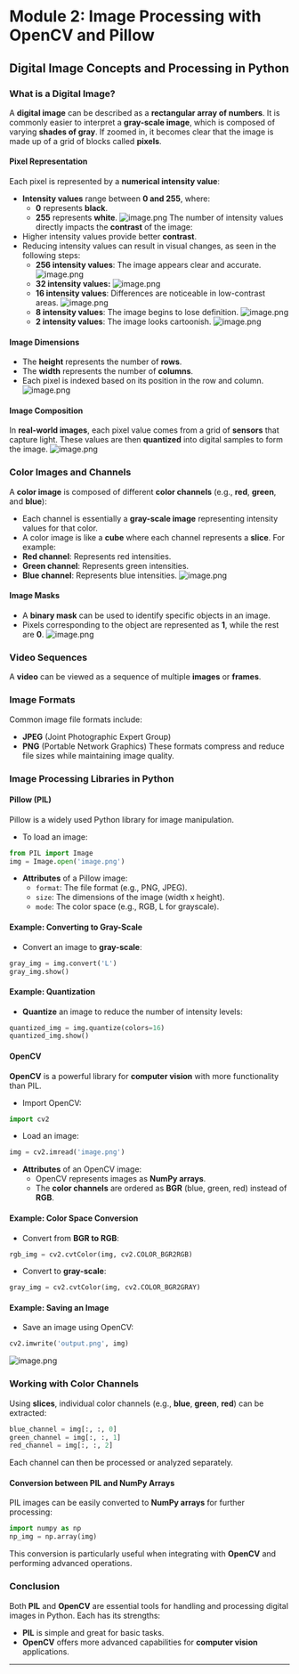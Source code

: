 

# Module 2: Image Processing with OpenCV and Pillow
## Digital Image Concepts and Processing in Python
### What is a Digital Image?
A **digital image** can be described as a **rectangular array of numbers**. It is commonly easier to interpret a **gray-scale image**, which is composed of varying **shades of gray**. If zoomed in, it becomes clear that the image is made up of a grid of blocks called **pixels**.
#### Pixel Representation
Each pixel is represented by a **numerical intensity value**:
- **Intensity values** range between **0 and 255**, where:
	- **0** represents **black**.
	- **255** represents **white**.
![image.png](https://prod-files-secure.s3.us-west-2.amazonaws.com/03e82b26-cccb-4906-bb56-adabcbdc0655/fa1bb4aa-313a-44c2-a7b3-7fa4a8432b08/image.png?X-Amz-Algorithm=AWS4-HMAC-SHA256&X-Amz-Content-Sha256=UNSIGNED-PAYLOAD&X-Amz-Credential=ASIAZI2LB4667GACL3SD%2F20250206%2Fus-west-2%2Fs3%2Faws4_request&X-Amz-Date=20250206T201554Z&X-Amz-Expires=3600&X-Amz-Security-Token=IQoJb3JpZ2luX2VjEEsaCXVzLXdlc3QtMiJHMEUCIQDo%2Bqr3bsgAUF70Q5iMJ%2FMUbjB2OkymPR3u8YaM9AecTQIgc%2BMW74bxk6jRqL6UzcsFEhOfpV%2FClnebZTyamUs9bQwq%2FwMIYxAAGgw2Mzc0MjMxODM4MDUiDKmiAD4l6u4Pwumr%2ByrcA%2Fs0K31WTIrQq4ctF703H%2BQ8xHCRdtfvL20LbHW726NggocvSPkRVLmgLl5e%2FvhQzX7CbtomdsGT8oEySyixwQMa2hsXDkAH2%2BEOovC%2F9gJwxZnJXX0bt%2F3ix2MK20ubTfOA8Q9Zg%2Fl10VxeKty8pRZ%2Fr7aWc9vejtfYJ7w3uLdmk4UaIhGFy9Y%2FEpIrvMwo6YfOvMtdgTjwE099ERsD9OflJ2w8RS2lAQtgjxJWdu2asROKGpXhHRgCAJl8dYNBmS93ZaxFARIo2J45gMm0pKMfIm9mMBClotbLfIbjWl2h6OJf9OP7QtnyVpH6cEfRiPNtLmlfcsUbIFPPsfzXoY6LAn7Sck2dgsp8X3QizorI%2BhrTQeBWz2cvQ4WOXNNYUOSz7M3jy8wbLHnl313nnO0%2B7%2FfjxbXaG98J0g76sSYsNMdxSIzMHZ%2FI5lw3uYKQ%2Fc2QfzGeoR91Ly3nnYsEn0RqeGni5jyWSR4NfrUaGY7CuOQzehkRppkLvFqkE5bJMLhjIDvMt28jKVfmgv4RCQ7J0Te9ONmBNvZzKBaJZn2EB7ygXazS2A2HBWSrghTM8aSSk9ZoAo2mRgmrHpEHMJJvm5t4ZW5khbifLRwQyxmEdekUYrXfjKL%2BHiwCMNP7k70GOqUBlUnlNySg7ydEOKSbcXjAR1ZJN2RrwKvPqNEHkDJtDJCqQjPCamU4SSvp4NlUif8zi9FNtHEm3o0xzSD%2BmQnI4yzvYPd9BYanAKuvTXT2DwRhM9xNamUbft1Bx0QAaxEiwrj%2FjV%2B9Q%2FFULqZ3oFTTRNGbDzuxh7DSMItj1ytBPXRu5Ff%2FTMQlpFE00tlUDHpWwkpH2Oz%2BU%2Fr8nhBaeOuGsTygIRnM&X-Amz-Signature=a746143f23bdcdcc3b526f890bd760ad6a84a3103f52f09aad13dbb32f7eb386&X-Amz-SignedHeaders=host&x-id=GetObject)
The number of intensity values directly impacts the **contrast** of the image:
- Higher intensity values provide better **contrast**.
- Reducing intensity values can result in visual changes, as seen in the following steps:
	- **256 intensity values**: The image appears clear and accurate.
![image.png](https://prod-files-secure.s3.us-west-2.amazonaws.com/03e82b26-cccb-4906-bb56-adabcbdc0655/0de7dfb4-99dc-4b87-8932-5165b3c3b775/image.png?X-Amz-Algorithm=AWS4-HMAC-SHA256&X-Amz-Content-Sha256=UNSIGNED-PAYLOAD&X-Amz-Credential=ASIAZI2LB466X5ZZC4TD%2F20250206%2Fus-west-2%2Fs3%2Faws4_request&X-Amz-Date=20250206T201554Z&X-Amz-Expires=3600&X-Amz-Security-Token=IQoJb3JpZ2luX2VjEEsaCXVzLXdlc3QtMiJGMEQCIF80uq4ugtkpZ%2FRYWBQJr7dlUn4RPN464nQjhbatF3GQAiBXh0bkuO4eN2mNKFVXMuji3WExd8Bal24R2%2BKC1ypI6ir%2FAwhjEAAaDDYzNzQyMzE4MzgwNSIMoJAmuzX1Es7XKksqKtwDSGV8YGLaiaUEgzlX0Kb7EZ1l2KgxsOEQPEQXgMnIiRz1l4ZjlOK3UPk8uym8fGlJZNAw4vTB23MuDJUbytr2s6Lk1nfiCEEJ5XoCdEKqH2WY%2Bqrj4ZJL2KlDrZmcpZ7%2FA%2Fc8KE94NrLOL8lb0talnxP01cZSVPdwp%2BIdA2YWCOAFQ1W34b%2Fd72PjPF3sOs78kEEEJqKfcoO9styZpjzLFeuj9L%2BWrP4HHslrnpW72nyyuxgczOVFSu9UF%2FuZsGGVagRORRrVMAd%2F65fx3H7ZzegqWmEa1DGsQDEnW%2B%2Byr8NVViIJB0WJ0Zi2wixBXQ0L3qNgwzFDiVb8%2FSmf%2FuzuACl4criNMVAi0xisJmi5N4CaD%2BNCIo%2BvGFXQ3qEgQinkvSgWQxK1FGpvWOO4YL1rnRBLRmk0lI1onhG1BqcHNnoDCCPdkpl2bvTKZ9lEWKuCfUzqPyN664NMBUpYl46NczyeVStGAfU%2FPLq%2Fhm69niAEPdDVsp9ExBzdz9meg7KygpkpWkf3h2tTTuD3vrGPa5riN9psySV8uF%2BHZmJiZExTdhX%2FMJjbdZCvVF6qI4Z2dSTvJCrTnQuA6bKqUlsQu2Y5NCuOPP4LFUXo6MYaQtnI3pExBbC2JYHb9UgwmPuTvQY6pgGw7Ud2M7brW%2B319AhfZ3p%2Fbj1IMY1Q6DZpr4fWf09H8jPQ4Y7%2Bmm1G9v7T37SWTfs3mRG75x12awEfCeZsdHIYCaQmIHJRIShVTaj5%2FSxAU%2B1OIi9Hv1DDGoUPpkFixsvR50z3MpW9ZT7XHPoYx1hYDjbZlKv7z2tILty4iChzqxJ65zw7whfbkAuEx6c8bDtzWNrYXBRgRWRFlefTKlX0kgv7Q3p0&X-Amz-Signature=339df3981a7f133ca4e39681258b5efa06245298faffc509be38be9c711a81da&X-Amz-SignedHeaders=host&x-id=GetObject)
	- **32 intensity values:**
![image.png](https://prod-files-secure.s3.us-west-2.amazonaws.com/03e82b26-cccb-4906-bb56-adabcbdc0655/7eb81f08-b190-4c5a-ba2b-2a498a15b2c4/image.png?X-Amz-Algorithm=AWS4-HMAC-SHA256&X-Amz-Content-Sha256=UNSIGNED-PAYLOAD&X-Amz-Credential=ASIAZI2LB466X5ZZC4TD%2F20250206%2Fus-west-2%2Fs3%2Faws4_request&X-Amz-Date=20250206T201554Z&X-Amz-Expires=3600&X-Amz-Security-Token=IQoJb3JpZ2luX2VjEEsaCXVzLXdlc3QtMiJGMEQCIF80uq4ugtkpZ%2FRYWBQJr7dlUn4RPN464nQjhbatF3GQAiBXh0bkuO4eN2mNKFVXMuji3WExd8Bal24R2%2BKC1ypI6ir%2FAwhjEAAaDDYzNzQyMzE4MzgwNSIMoJAmuzX1Es7XKksqKtwDSGV8YGLaiaUEgzlX0Kb7EZ1l2KgxsOEQPEQXgMnIiRz1l4ZjlOK3UPk8uym8fGlJZNAw4vTB23MuDJUbytr2s6Lk1nfiCEEJ5XoCdEKqH2WY%2Bqrj4ZJL2KlDrZmcpZ7%2FA%2Fc8KE94NrLOL8lb0talnxP01cZSVPdwp%2BIdA2YWCOAFQ1W34b%2Fd72PjPF3sOs78kEEEJqKfcoO9styZpjzLFeuj9L%2BWrP4HHslrnpW72nyyuxgczOVFSu9UF%2FuZsGGVagRORRrVMAd%2F65fx3H7ZzegqWmEa1DGsQDEnW%2B%2Byr8NVViIJB0WJ0Zi2wixBXQ0L3qNgwzFDiVb8%2FSmf%2FuzuACl4criNMVAi0xisJmi5N4CaD%2BNCIo%2BvGFXQ3qEgQinkvSgWQxK1FGpvWOO4YL1rnRBLRmk0lI1onhG1BqcHNnoDCCPdkpl2bvTKZ9lEWKuCfUzqPyN664NMBUpYl46NczyeVStGAfU%2FPLq%2Fhm69niAEPdDVsp9ExBzdz9meg7KygpkpWkf3h2tTTuD3vrGPa5riN9psySV8uF%2BHZmJiZExTdhX%2FMJjbdZCvVF6qI4Z2dSTvJCrTnQuA6bKqUlsQu2Y5NCuOPP4LFUXo6MYaQtnI3pExBbC2JYHb9UgwmPuTvQY6pgGw7Ud2M7brW%2B319AhfZ3p%2Fbj1IMY1Q6DZpr4fWf09H8jPQ4Y7%2Bmm1G9v7T37SWTfs3mRG75x12awEfCeZsdHIYCaQmIHJRIShVTaj5%2FSxAU%2B1OIi9Hv1DDGoUPpkFixsvR50z3MpW9ZT7XHPoYx1hYDjbZlKv7z2tILty4iChzqxJ65zw7whfbkAuEx6c8bDtzWNrYXBRgRWRFlefTKlX0kgv7Q3p0&X-Amz-Signature=8fc41e987ba1fa0e34033e2ceb249f89a216b932263acad858e73e4b00c24325&X-Amz-SignedHeaders=host&x-id=GetObject)
	- **16 intensity values**: Differences are noticeable in low-contrast areas.
![image.png](https://prod-files-secure.s3.us-west-2.amazonaws.com/03e82b26-cccb-4906-bb56-adabcbdc0655/6bf56d44-9a14-4b7b-98c2-1f00b8630f0c/image.png?X-Amz-Algorithm=AWS4-HMAC-SHA256&X-Amz-Content-Sha256=UNSIGNED-PAYLOAD&X-Amz-Credential=ASIAZI2LB466X5ZZC4TD%2F20250206%2Fus-west-2%2Fs3%2Faws4_request&X-Amz-Date=20250206T201554Z&X-Amz-Expires=3600&X-Amz-Security-Token=IQoJb3JpZ2luX2VjEEsaCXVzLXdlc3QtMiJGMEQCIF80uq4ugtkpZ%2FRYWBQJr7dlUn4RPN464nQjhbatF3GQAiBXh0bkuO4eN2mNKFVXMuji3WExd8Bal24R2%2BKC1ypI6ir%2FAwhjEAAaDDYzNzQyMzE4MzgwNSIMoJAmuzX1Es7XKksqKtwDSGV8YGLaiaUEgzlX0Kb7EZ1l2KgxsOEQPEQXgMnIiRz1l4ZjlOK3UPk8uym8fGlJZNAw4vTB23MuDJUbytr2s6Lk1nfiCEEJ5XoCdEKqH2WY%2Bqrj4ZJL2KlDrZmcpZ7%2FA%2Fc8KE94NrLOL8lb0talnxP01cZSVPdwp%2BIdA2YWCOAFQ1W34b%2Fd72PjPF3sOs78kEEEJqKfcoO9styZpjzLFeuj9L%2BWrP4HHslrnpW72nyyuxgczOVFSu9UF%2FuZsGGVagRORRrVMAd%2F65fx3H7ZzegqWmEa1DGsQDEnW%2B%2Byr8NVViIJB0WJ0Zi2wixBXQ0L3qNgwzFDiVb8%2FSmf%2FuzuACl4criNMVAi0xisJmi5N4CaD%2BNCIo%2BvGFXQ3qEgQinkvSgWQxK1FGpvWOO4YL1rnRBLRmk0lI1onhG1BqcHNnoDCCPdkpl2bvTKZ9lEWKuCfUzqPyN664NMBUpYl46NczyeVStGAfU%2FPLq%2Fhm69niAEPdDVsp9ExBzdz9meg7KygpkpWkf3h2tTTuD3vrGPa5riN9psySV8uF%2BHZmJiZExTdhX%2FMJjbdZCvVF6qI4Z2dSTvJCrTnQuA6bKqUlsQu2Y5NCuOPP4LFUXo6MYaQtnI3pExBbC2JYHb9UgwmPuTvQY6pgGw7Ud2M7brW%2B319AhfZ3p%2Fbj1IMY1Q6DZpr4fWf09H8jPQ4Y7%2Bmm1G9v7T37SWTfs3mRG75x12awEfCeZsdHIYCaQmIHJRIShVTaj5%2FSxAU%2B1OIi9Hv1DDGoUPpkFixsvR50z3MpW9ZT7XHPoYx1hYDjbZlKv7z2tILty4iChzqxJ65zw7whfbkAuEx6c8bDtzWNrYXBRgRWRFlefTKlX0kgv7Q3p0&X-Amz-Signature=1f9560159bef543c98512db48bc37a1ba711fd6752b320f2de558f66154ec652&X-Amz-SignedHeaders=host&x-id=GetObject)
	- **8 intensity values**: The image begins to lose definition.
![image.png](https://prod-files-secure.s3.us-west-2.amazonaws.com/03e82b26-cccb-4906-bb56-adabcbdc0655/cca05878-ca1a-43e0-8bec-1d146756f9ae/image.png?X-Amz-Algorithm=AWS4-HMAC-SHA256&X-Amz-Content-Sha256=UNSIGNED-PAYLOAD&X-Amz-Credential=ASIAZI2LB466X5ZZC4TD%2F20250206%2Fus-west-2%2Fs3%2Faws4_request&X-Amz-Date=20250206T201554Z&X-Amz-Expires=3600&X-Amz-Security-Token=IQoJb3JpZ2luX2VjEEsaCXVzLXdlc3QtMiJGMEQCIF80uq4ugtkpZ%2FRYWBQJr7dlUn4RPN464nQjhbatF3GQAiBXh0bkuO4eN2mNKFVXMuji3WExd8Bal24R2%2BKC1ypI6ir%2FAwhjEAAaDDYzNzQyMzE4MzgwNSIMoJAmuzX1Es7XKksqKtwDSGV8YGLaiaUEgzlX0Kb7EZ1l2KgxsOEQPEQXgMnIiRz1l4ZjlOK3UPk8uym8fGlJZNAw4vTB23MuDJUbytr2s6Lk1nfiCEEJ5XoCdEKqH2WY%2Bqrj4ZJL2KlDrZmcpZ7%2FA%2Fc8KE94NrLOL8lb0talnxP01cZSVPdwp%2BIdA2YWCOAFQ1W34b%2Fd72PjPF3sOs78kEEEJqKfcoO9styZpjzLFeuj9L%2BWrP4HHslrnpW72nyyuxgczOVFSu9UF%2FuZsGGVagRORRrVMAd%2F65fx3H7ZzegqWmEa1DGsQDEnW%2B%2Byr8NVViIJB0WJ0Zi2wixBXQ0L3qNgwzFDiVb8%2FSmf%2FuzuACl4criNMVAi0xisJmi5N4CaD%2BNCIo%2BvGFXQ3qEgQinkvSgWQxK1FGpvWOO4YL1rnRBLRmk0lI1onhG1BqcHNnoDCCPdkpl2bvTKZ9lEWKuCfUzqPyN664NMBUpYl46NczyeVStGAfU%2FPLq%2Fhm69niAEPdDVsp9ExBzdz9meg7KygpkpWkf3h2tTTuD3vrGPa5riN9psySV8uF%2BHZmJiZExTdhX%2FMJjbdZCvVF6qI4Z2dSTvJCrTnQuA6bKqUlsQu2Y5NCuOPP4LFUXo6MYaQtnI3pExBbC2JYHb9UgwmPuTvQY6pgGw7Ud2M7brW%2B319AhfZ3p%2Fbj1IMY1Q6DZpr4fWf09H8jPQ4Y7%2Bmm1G9v7T37SWTfs3mRG75x12awEfCeZsdHIYCaQmIHJRIShVTaj5%2FSxAU%2B1OIi9Hv1DDGoUPpkFixsvR50z3MpW9ZT7XHPoYx1hYDjbZlKv7z2tILty4iChzqxJ65zw7whfbkAuEx6c8bDtzWNrYXBRgRWRFlefTKlX0kgv7Q3p0&X-Amz-Signature=aca3d38fd2eaa202af5e2a11740d62fa359c41286d11335d361147d874338225&X-Amz-SignedHeaders=host&x-id=GetObject)
	- **2 intensity values**: The image looks cartoonish.
![image.png](https://prod-files-secure.s3.us-west-2.amazonaws.com/03e82b26-cccb-4906-bb56-adabcbdc0655/12da64d7-6b97-44e0-bc2c-52b9c47ce212/image.png?X-Amz-Algorithm=AWS4-HMAC-SHA256&X-Amz-Content-Sha256=UNSIGNED-PAYLOAD&X-Amz-Credential=ASIAZI2LB466X5ZZC4TD%2F20250206%2Fus-west-2%2Fs3%2Faws4_request&X-Amz-Date=20250206T201554Z&X-Amz-Expires=3600&X-Amz-Security-Token=IQoJb3JpZ2luX2VjEEsaCXVzLXdlc3QtMiJGMEQCIF80uq4ugtkpZ%2FRYWBQJr7dlUn4RPN464nQjhbatF3GQAiBXh0bkuO4eN2mNKFVXMuji3WExd8Bal24R2%2BKC1ypI6ir%2FAwhjEAAaDDYzNzQyMzE4MzgwNSIMoJAmuzX1Es7XKksqKtwDSGV8YGLaiaUEgzlX0Kb7EZ1l2KgxsOEQPEQXgMnIiRz1l4ZjlOK3UPk8uym8fGlJZNAw4vTB23MuDJUbytr2s6Lk1nfiCEEJ5XoCdEKqH2WY%2Bqrj4ZJL2KlDrZmcpZ7%2FA%2Fc8KE94NrLOL8lb0talnxP01cZSVPdwp%2BIdA2YWCOAFQ1W34b%2Fd72PjPF3sOs78kEEEJqKfcoO9styZpjzLFeuj9L%2BWrP4HHslrnpW72nyyuxgczOVFSu9UF%2FuZsGGVagRORRrVMAd%2F65fx3H7ZzegqWmEa1DGsQDEnW%2B%2Byr8NVViIJB0WJ0Zi2wixBXQ0L3qNgwzFDiVb8%2FSmf%2FuzuACl4criNMVAi0xisJmi5N4CaD%2BNCIo%2BvGFXQ3qEgQinkvSgWQxK1FGpvWOO4YL1rnRBLRmk0lI1onhG1BqcHNnoDCCPdkpl2bvTKZ9lEWKuCfUzqPyN664NMBUpYl46NczyeVStGAfU%2FPLq%2Fhm69niAEPdDVsp9ExBzdz9meg7KygpkpWkf3h2tTTuD3vrGPa5riN9psySV8uF%2BHZmJiZExTdhX%2FMJjbdZCvVF6qI4Z2dSTvJCrTnQuA6bKqUlsQu2Y5NCuOPP4LFUXo6MYaQtnI3pExBbC2JYHb9UgwmPuTvQY6pgGw7Ud2M7brW%2B319AhfZ3p%2Fbj1IMY1Q6DZpr4fWf09H8jPQ4Y7%2Bmm1G9v7T37SWTfs3mRG75x12awEfCeZsdHIYCaQmIHJRIShVTaj5%2FSxAU%2B1OIi9Hv1DDGoUPpkFixsvR50z3MpW9ZT7XHPoYx1hYDjbZlKv7z2tILty4iChzqxJ65zw7whfbkAuEx6c8bDtzWNrYXBRgRWRFlefTKlX0kgv7Q3p0&X-Amz-Signature=5688f30fbac03651ddcb31bca1b34c3144887d544d8be0f11945114e28be8182&X-Amz-SignedHeaders=host&x-id=GetObject)
#### Image Dimensions
- The **height** represents the number of **rows**.
- The **width** represents the number of **columns**.
- Each pixel is indexed based on its position in the row and column.
![image.png](https://prod-files-secure.s3.us-west-2.amazonaws.com/03e82b26-cccb-4906-bb56-adabcbdc0655/ff056335-e79e-4491-b508-30cd45b6c194/image.png?X-Amz-Algorithm=AWS4-HMAC-SHA256&X-Amz-Content-Sha256=UNSIGNED-PAYLOAD&X-Amz-Credential=ASIAZI2LB4667GACL3SD%2F20250206%2Fus-west-2%2Fs3%2Faws4_request&X-Amz-Date=20250206T201554Z&X-Amz-Expires=3600&X-Amz-Security-Token=IQoJb3JpZ2luX2VjEEsaCXVzLXdlc3QtMiJHMEUCIQDo%2Bqr3bsgAUF70Q5iMJ%2FMUbjB2OkymPR3u8YaM9AecTQIgc%2BMW74bxk6jRqL6UzcsFEhOfpV%2FClnebZTyamUs9bQwq%2FwMIYxAAGgw2Mzc0MjMxODM4MDUiDKmiAD4l6u4Pwumr%2ByrcA%2Fs0K31WTIrQq4ctF703H%2BQ8xHCRdtfvL20LbHW726NggocvSPkRVLmgLl5e%2FvhQzX7CbtomdsGT8oEySyixwQMa2hsXDkAH2%2BEOovC%2F9gJwxZnJXX0bt%2F3ix2MK20ubTfOA8Q9Zg%2Fl10VxeKty8pRZ%2Fr7aWc9vejtfYJ7w3uLdmk4UaIhGFy9Y%2FEpIrvMwo6YfOvMtdgTjwE099ERsD9OflJ2w8RS2lAQtgjxJWdu2asROKGpXhHRgCAJl8dYNBmS93ZaxFARIo2J45gMm0pKMfIm9mMBClotbLfIbjWl2h6OJf9OP7QtnyVpH6cEfRiPNtLmlfcsUbIFPPsfzXoY6LAn7Sck2dgsp8X3QizorI%2BhrTQeBWz2cvQ4WOXNNYUOSz7M3jy8wbLHnl313nnO0%2B7%2FfjxbXaG98J0g76sSYsNMdxSIzMHZ%2FI5lw3uYKQ%2Fc2QfzGeoR91Ly3nnYsEn0RqeGni5jyWSR4NfrUaGY7CuOQzehkRppkLvFqkE5bJMLhjIDvMt28jKVfmgv4RCQ7J0Te9ONmBNvZzKBaJZn2EB7ygXazS2A2HBWSrghTM8aSSk9ZoAo2mRgmrHpEHMJJvm5t4ZW5khbifLRwQyxmEdekUYrXfjKL%2BHiwCMNP7k70GOqUBlUnlNySg7ydEOKSbcXjAR1ZJN2RrwKvPqNEHkDJtDJCqQjPCamU4SSvp4NlUif8zi9FNtHEm3o0xzSD%2BmQnI4yzvYPd9BYanAKuvTXT2DwRhM9xNamUbft1Bx0QAaxEiwrj%2FjV%2B9Q%2FFULqZ3oFTTRNGbDzuxh7DSMItj1ytBPXRu5Ff%2FTMQlpFE00tlUDHpWwkpH2Oz%2BU%2Fr8nhBaeOuGsTygIRnM&X-Amz-Signature=e92a525d8f5fa6b13290f202f9ca32f51157a668d1cf3bffbb3156800e98aee7&X-Amz-SignedHeaders=host&x-id=GetObject)
#### Image Composition
In **real-world images**, each pixel value comes from a grid of **sensors** that capture light. These values are then **quantized** into digital samples to form the image.
![image.png](https://prod-files-secure.s3.us-west-2.amazonaws.com/03e82b26-cccb-4906-bb56-adabcbdc0655/0c721ea0-409b-4d32-b630-a00d6f170d18/image.png?X-Amz-Algorithm=AWS4-HMAC-SHA256&X-Amz-Content-Sha256=UNSIGNED-PAYLOAD&X-Amz-Credential=ASIAZI2LB4667GACL3SD%2F20250206%2Fus-west-2%2Fs3%2Faws4_request&X-Amz-Date=20250206T201554Z&X-Amz-Expires=3600&X-Amz-Security-Token=IQoJb3JpZ2luX2VjEEsaCXVzLXdlc3QtMiJHMEUCIQDo%2Bqr3bsgAUF70Q5iMJ%2FMUbjB2OkymPR3u8YaM9AecTQIgc%2BMW74bxk6jRqL6UzcsFEhOfpV%2FClnebZTyamUs9bQwq%2FwMIYxAAGgw2Mzc0MjMxODM4MDUiDKmiAD4l6u4Pwumr%2ByrcA%2Fs0K31WTIrQq4ctF703H%2BQ8xHCRdtfvL20LbHW726NggocvSPkRVLmgLl5e%2FvhQzX7CbtomdsGT8oEySyixwQMa2hsXDkAH2%2BEOovC%2F9gJwxZnJXX0bt%2F3ix2MK20ubTfOA8Q9Zg%2Fl10VxeKty8pRZ%2Fr7aWc9vejtfYJ7w3uLdmk4UaIhGFy9Y%2FEpIrvMwo6YfOvMtdgTjwE099ERsD9OflJ2w8RS2lAQtgjxJWdu2asROKGpXhHRgCAJl8dYNBmS93ZaxFARIo2J45gMm0pKMfIm9mMBClotbLfIbjWl2h6OJf9OP7QtnyVpH6cEfRiPNtLmlfcsUbIFPPsfzXoY6LAn7Sck2dgsp8X3QizorI%2BhrTQeBWz2cvQ4WOXNNYUOSz7M3jy8wbLHnl313nnO0%2B7%2FfjxbXaG98J0g76sSYsNMdxSIzMHZ%2FI5lw3uYKQ%2Fc2QfzGeoR91Ly3nnYsEn0RqeGni5jyWSR4NfrUaGY7CuOQzehkRppkLvFqkE5bJMLhjIDvMt28jKVfmgv4RCQ7J0Te9ONmBNvZzKBaJZn2EB7ygXazS2A2HBWSrghTM8aSSk9ZoAo2mRgmrHpEHMJJvm5t4ZW5khbifLRwQyxmEdekUYrXfjKL%2BHiwCMNP7k70GOqUBlUnlNySg7ydEOKSbcXjAR1ZJN2RrwKvPqNEHkDJtDJCqQjPCamU4SSvp4NlUif8zi9FNtHEm3o0xzSD%2BmQnI4yzvYPd9BYanAKuvTXT2DwRhM9xNamUbft1Bx0QAaxEiwrj%2FjV%2B9Q%2FFULqZ3oFTTRNGbDzuxh7DSMItj1ytBPXRu5Ff%2FTMQlpFE00tlUDHpWwkpH2Oz%2BU%2Fr8nhBaeOuGsTygIRnM&X-Amz-Signature=4222aae9d9146beac0501a7866662beb088e62b62742a5cfaa9b07fb4eef7bce&X-Amz-SignedHeaders=host&x-id=GetObject)
### Color Images and Channels
A **color image** is composed of different **color channels** (e.g., **red**, **green**, and **blue**):
- Each channel is essentially a **gray-scale image** representing intensity values for that color.
- A color image is like a **cube** where each channel represents a **slice**.
For example:
- **Red channel**: Represents red intensities.
- **Green channel**: Represents green intensities.
- **Blue channel**: Represents blue intensities.
![image.png](https://prod-files-secure.s3.us-west-2.amazonaws.com/03e82b26-cccb-4906-bb56-adabcbdc0655/c0cc17c9-842f-413f-82e8-f3f44278cf74/image.png?X-Amz-Algorithm=AWS4-HMAC-SHA256&X-Amz-Content-Sha256=UNSIGNED-PAYLOAD&X-Amz-Credential=ASIAZI2LB4667GACL3SD%2F20250206%2Fus-west-2%2Fs3%2Faws4_request&X-Amz-Date=20250206T201554Z&X-Amz-Expires=3600&X-Amz-Security-Token=IQoJb3JpZ2luX2VjEEsaCXVzLXdlc3QtMiJHMEUCIQDo%2Bqr3bsgAUF70Q5iMJ%2FMUbjB2OkymPR3u8YaM9AecTQIgc%2BMW74bxk6jRqL6UzcsFEhOfpV%2FClnebZTyamUs9bQwq%2FwMIYxAAGgw2Mzc0MjMxODM4MDUiDKmiAD4l6u4Pwumr%2ByrcA%2Fs0K31WTIrQq4ctF703H%2BQ8xHCRdtfvL20LbHW726NggocvSPkRVLmgLl5e%2FvhQzX7CbtomdsGT8oEySyixwQMa2hsXDkAH2%2BEOovC%2F9gJwxZnJXX0bt%2F3ix2MK20ubTfOA8Q9Zg%2Fl10VxeKty8pRZ%2Fr7aWc9vejtfYJ7w3uLdmk4UaIhGFy9Y%2FEpIrvMwo6YfOvMtdgTjwE099ERsD9OflJ2w8RS2lAQtgjxJWdu2asROKGpXhHRgCAJl8dYNBmS93ZaxFARIo2J45gMm0pKMfIm9mMBClotbLfIbjWl2h6OJf9OP7QtnyVpH6cEfRiPNtLmlfcsUbIFPPsfzXoY6LAn7Sck2dgsp8X3QizorI%2BhrTQeBWz2cvQ4WOXNNYUOSz7M3jy8wbLHnl313nnO0%2B7%2FfjxbXaG98J0g76sSYsNMdxSIzMHZ%2FI5lw3uYKQ%2Fc2QfzGeoR91Ly3nnYsEn0RqeGni5jyWSR4NfrUaGY7CuOQzehkRppkLvFqkE5bJMLhjIDvMt28jKVfmgv4RCQ7J0Te9ONmBNvZzKBaJZn2EB7ygXazS2A2HBWSrghTM8aSSk9ZoAo2mRgmrHpEHMJJvm5t4ZW5khbifLRwQyxmEdekUYrXfjKL%2BHiwCMNP7k70GOqUBlUnlNySg7ydEOKSbcXjAR1ZJN2RrwKvPqNEHkDJtDJCqQjPCamU4SSvp4NlUif8zi9FNtHEm3o0xzSD%2BmQnI4yzvYPd9BYanAKuvTXT2DwRhM9xNamUbft1Bx0QAaxEiwrj%2FjV%2B9Q%2FFULqZ3oFTTRNGbDzuxh7DSMItj1ytBPXRu5Ff%2FTMQlpFE00tlUDHpWwkpH2Oz%2BU%2Fr8nhBaeOuGsTygIRnM&X-Amz-Signature=b6d64e9fac1070276c16c9d14841226ea00ae4f736e5b801a8062cd37a173309&X-Amz-SignedHeaders=host&x-id=GetObject)
#### Image Masks
- A **binary mask** can be used to identify specific objects in an image.
- Pixels corresponding to the object are represented as **1**, while the rest are **0**.
![image.png](https://prod-files-secure.s3.us-west-2.amazonaws.com/03e82b26-cccb-4906-bb56-adabcbdc0655/667eab4d-d19d-4618-81d0-663b6beb002c/image.png?X-Amz-Algorithm=AWS4-HMAC-SHA256&X-Amz-Content-Sha256=UNSIGNED-PAYLOAD&X-Amz-Credential=ASIAZI2LB4667GACL3SD%2F20250206%2Fus-west-2%2Fs3%2Faws4_request&X-Amz-Date=20250206T201554Z&X-Amz-Expires=3600&X-Amz-Security-Token=IQoJb3JpZ2luX2VjEEsaCXVzLXdlc3QtMiJHMEUCIQDo%2Bqr3bsgAUF70Q5iMJ%2FMUbjB2OkymPR3u8YaM9AecTQIgc%2BMW74bxk6jRqL6UzcsFEhOfpV%2FClnebZTyamUs9bQwq%2FwMIYxAAGgw2Mzc0MjMxODM4MDUiDKmiAD4l6u4Pwumr%2ByrcA%2Fs0K31WTIrQq4ctF703H%2BQ8xHCRdtfvL20LbHW726NggocvSPkRVLmgLl5e%2FvhQzX7CbtomdsGT8oEySyixwQMa2hsXDkAH2%2BEOovC%2F9gJwxZnJXX0bt%2F3ix2MK20ubTfOA8Q9Zg%2Fl10VxeKty8pRZ%2Fr7aWc9vejtfYJ7w3uLdmk4UaIhGFy9Y%2FEpIrvMwo6YfOvMtdgTjwE099ERsD9OflJ2w8RS2lAQtgjxJWdu2asROKGpXhHRgCAJl8dYNBmS93ZaxFARIo2J45gMm0pKMfIm9mMBClotbLfIbjWl2h6OJf9OP7QtnyVpH6cEfRiPNtLmlfcsUbIFPPsfzXoY6LAn7Sck2dgsp8X3QizorI%2BhrTQeBWz2cvQ4WOXNNYUOSz7M3jy8wbLHnl313nnO0%2B7%2FfjxbXaG98J0g76sSYsNMdxSIzMHZ%2FI5lw3uYKQ%2Fc2QfzGeoR91Ly3nnYsEn0RqeGni5jyWSR4NfrUaGY7CuOQzehkRppkLvFqkE5bJMLhjIDvMt28jKVfmgv4RCQ7J0Te9ONmBNvZzKBaJZn2EB7ygXazS2A2HBWSrghTM8aSSk9ZoAo2mRgmrHpEHMJJvm5t4ZW5khbifLRwQyxmEdekUYrXfjKL%2BHiwCMNP7k70GOqUBlUnlNySg7ydEOKSbcXjAR1ZJN2RrwKvPqNEHkDJtDJCqQjPCamU4SSvp4NlUif8zi9FNtHEm3o0xzSD%2BmQnI4yzvYPd9BYanAKuvTXT2DwRhM9xNamUbft1Bx0QAaxEiwrj%2FjV%2B9Q%2FFULqZ3oFTTRNGbDzuxh7DSMItj1ytBPXRu5Ff%2FTMQlpFE00tlUDHpWwkpH2Oz%2BU%2Fr8nhBaeOuGsTygIRnM&X-Amz-Signature=ad79fe700668c792d28d72c3f3af179fa1b0341068de2f7f011fc81866d99203&X-Amz-SignedHeaders=host&x-id=GetObject)
### Video Sequences
A **video** can be viewed as a sequence of multiple **images** or **frames**.
### Image Formats
Common image file formats include:
- **JPEG** (Joint Photographic Expert Group)
- **PNG** (Portable Network Graphics)
These formats compress and reduce file sizes while maintaining image quality.
### Image Processing Libraries in Python
#### Pillow (PIL)
Pillow is a widely used Python library for image manipulation.
- To load an image:
```python
from PIL import Image
img = Image.open('image.png')
```
- **Attributes** of a Pillow image:
	- `format`: The file format (e.g., PNG, JPEG).
	- `size`: The dimensions of the image (width x height).
	- `mode`: The color space (e.g., RGB, L for grayscale).
#### Example: Converting to Gray-Scale
- Convert an image to **gray-scale**:
```python
gray_img = img.convert('L')
gray_img.show()
```
#### Example: Quantization
- **Quantize** an image to reduce the number of intensity levels:
```python
quantized_img = img.quantize(colors=16)
quantized_img.show()
```
#### OpenCV
**OpenCV** is a powerful library for **computer vision** with more functionality than PIL.
- Import OpenCV:
```python
import cv2
```
- Load an image:
```python
img = cv2.imread('image.png')
```
- **Attributes** of an OpenCV image:
	- OpenCV represents images as **NumPy arrays**.
	- The **color channels** are ordered as **BGR** (blue, green, red) instead of **RGB**.
#### Example: Color Space Conversion
- Convert from **BGR to RGB**:
```python
rgb_img = cv2.cvtColor(img, cv2.COLOR_BGR2RGB)
```
- Convert to **gray-scale**:
```python
gray_img = cv2.cvtColor(img, cv2.COLOR_BGR2GRAY)
```
#### Example: Saving an Image
- Save an image using OpenCV:
```python
cv2.imwrite('output.png', img)
```
![image.png](https://prod-files-secure.s3.us-west-2.amazonaws.com/03e82b26-cccb-4906-bb56-adabcbdc0655/25fcc977-54ea-484c-997e-9b6bd016f347/image.png?X-Amz-Algorithm=AWS4-HMAC-SHA256&X-Amz-Content-Sha256=UNSIGNED-PAYLOAD&X-Amz-Credential=ASIAZI2LB4667GACL3SD%2F20250206%2Fus-west-2%2Fs3%2Faws4_request&X-Amz-Date=20250206T201554Z&X-Amz-Expires=3600&X-Amz-Security-Token=IQoJb3JpZ2luX2VjEEsaCXVzLXdlc3QtMiJHMEUCIQDo%2Bqr3bsgAUF70Q5iMJ%2FMUbjB2OkymPR3u8YaM9AecTQIgc%2BMW74bxk6jRqL6UzcsFEhOfpV%2FClnebZTyamUs9bQwq%2FwMIYxAAGgw2Mzc0MjMxODM4MDUiDKmiAD4l6u4Pwumr%2ByrcA%2Fs0K31WTIrQq4ctF703H%2BQ8xHCRdtfvL20LbHW726NggocvSPkRVLmgLl5e%2FvhQzX7CbtomdsGT8oEySyixwQMa2hsXDkAH2%2BEOovC%2F9gJwxZnJXX0bt%2F3ix2MK20ubTfOA8Q9Zg%2Fl10VxeKty8pRZ%2Fr7aWc9vejtfYJ7w3uLdmk4UaIhGFy9Y%2FEpIrvMwo6YfOvMtdgTjwE099ERsD9OflJ2w8RS2lAQtgjxJWdu2asROKGpXhHRgCAJl8dYNBmS93ZaxFARIo2J45gMm0pKMfIm9mMBClotbLfIbjWl2h6OJf9OP7QtnyVpH6cEfRiPNtLmlfcsUbIFPPsfzXoY6LAn7Sck2dgsp8X3QizorI%2BhrTQeBWz2cvQ4WOXNNYUOSz7M3jy8wbLHnl313nnO0%2B7%2FfjxbXaG98J0g76sSYsNMdxSIzMHZ%2FI5lw3uYKQ%2Fc2QfzGeoR91Ly3nnYsEn0RqeGni5jyWSR4NfrUaGY7CuOQzehkRppkLvFqkE5bJMLhjIDvMt28jKVfmgv4RCQ7J0Te9ONmBNvZzKBaJZn2EB7ygXazS2A2HBWSrghTM8aSSk9ZoAo2mRgmrHpEHMJJvm5t4ZW5khbifLRwQyxmEdekUYrXfjKL%2BHiwCMNP7k70GOqUBlUnlNySg7ydEOKSbcXjAR1ZJN2RrwKvPqNEHkDJtDJCqQjPCamU4SSvp4NlUif8zi9FNtHEm3o0xzSD%2BmQnI4yzvYPd9BYanAKuvTXT2DwRhM9xNamUbft1Bx0QAaxEiwrj%2FjV%2B9Q%2FFULqZ3oFTTRNGbDzuxh7DSMItj1ytBPXRu5Ff%2FTMQlpFE00tlUDHpWwkpH2Oz%2BU%2Fr8nhBaeOuGsTygIRnM&X-Amz-Signature=886ba32618275fa79fc3afe518647b931e1a59bca3176565a60730e3c829269d&X-Amz-SignedHeaders=host&x-id=GetObject)
### Working with Color Channels
Using **slices**, individual color channels (e.g., **blue**, **green**, **red**) can be extracted:
```python
blue_channel = img[:, :, 0]
green_channel = img[:, :, 1]
red_channel = img[:, :, 2]
```
Each channel can then be processed or analyzed separately.
#### Conversion between PIL and NumPy Arrays
PIL images can be easily converted to **NumPy arrays** for further processing:
```python
import numpy as np
np_img = np.array(img)
```
This conversion is particularly useful when integrating with **OpenCV** and performing advanced operations.
### Conclusion
Both **PIL** and **OpenCV** are essential tools for handling and processing digital images in Python. Each has its strengths:
- **PIL** is simple and great for basic tasks.
- **OpenCV** offers more advanced capabilities for **computer vision** applications.
___


